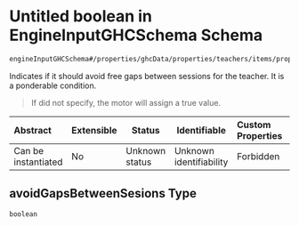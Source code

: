 # Untitled boolean in EngineInputGHCSchema Schema

```txt
engineInputGHCSchema#/properties/ghcData/properties/teachers/items/properties/generalSettings/properties/avoidGapsBetweenSesions
```

Indicates if it should avoid free gaps between sessions for the teacher. It is a ponderable condition.


> If did not specify, the motor will assign a true value.
>

| Abstract            | Extensible | Status         | Identifiable            | Custom Properties | Additional Properties | Access Restrictions | Defined In                                                         |
| :------------------ | ---------- | -------------- | ----------------------- | :---------------- | --------------------- | ------------------- | ------------------------------------------------------------------ |
| Can be instantiated | No         | Unknown status | Unknown identifiability | Forbidden         | Allowed               | none                | [ghc.schema.json\*](../out/ghc.schema.json "open original schema") |

## avoidGapsBetweenSesions Type

`boolean`
